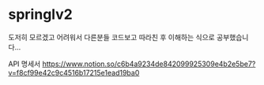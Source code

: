 # springlv2
도저히 모르겠고 어려워서 다른분들 코드보고 따라친 후 이해하는 식으로 공부했습니다...

API 명세서
https://www.notion.so/c6b4a9234de842099925309e4b2e5be7?v=f8cf99e42c9c4516b17215e1ead19ba0
